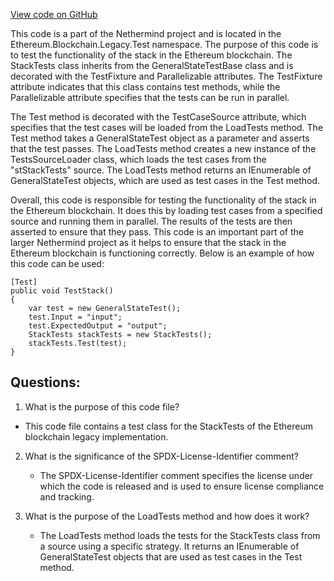 [View code on GitHub](https://github.com/NethermindEth/nethermind/src/Nethermind/Ethereum.Blockchain.Legacy.Test/StackTests.cs)

This code is a part of the Nethermind project and is located in the Ethereum.Blockchain.Legacy.Test namespace. The purpose of this code is to test the functionality of the stack in the Ethereum blockchain. The StackTests class inherits from the GeneralStateTestBase class and is decorated with the TestFixture and Parallelizable attributes. The TestFixture attribute indicates that this class contains test methods, while the Parallelizable attribute specifies that the tests can be run in parallel.

The Test method is decorated with the TestCaseSource attribute, which specifies that the test cases will be loaded from the LoadTests method. The Test method takes a GeneralStateTest object as a parameter and asserts that the test passes. The LoadTests method creates a new instance of the TestsSourceLoader class, which loads the test cases from the "stStackTests" source. The LoadTests method returns an IEnumerable of GeneralStateTest objects, which are used as test cases in the Test method.

Overall, this code is responsible for testing the functionality of the stack in the Ethereum blockchain. It does this by loading test cases from a specified source and running them in parallel. The results of the tests are then asserted to ensure that they pass. This code is an important part of the larger Nethermind project as it helps to ensure that the stack in the Ethereum blockchain is functioning correctly. Below is an example of how this code can be used:

```
[Test]
public void TestStack()
{
    var test = new GeneralStateTest();
    test.Input = "input";
    test.ExpectedOutput = "output";
    StackTests stackTests = new StackTests();
    stackTests.Test(test);
}
```
## Questions: 
 1. What is the purpose of this code file?
   - This code file contains a test class for the StackTests of the Ethereum blockchain legacy implementation.

2. What is the significance of the SPDX-License-Identifier comment?
   - The SPDX-License-Identifier comment specifies the license under which the code is released and is used to ensure license compliance and tracking.

3. What is the purpose of the LoadTests method and how does it work?
   - The LoadTests method loads the tests for the StackTests class from a source using a specific strategy. It returns an IEnumerable of GeneralStateTest objects that are used as test cases in the Test method.